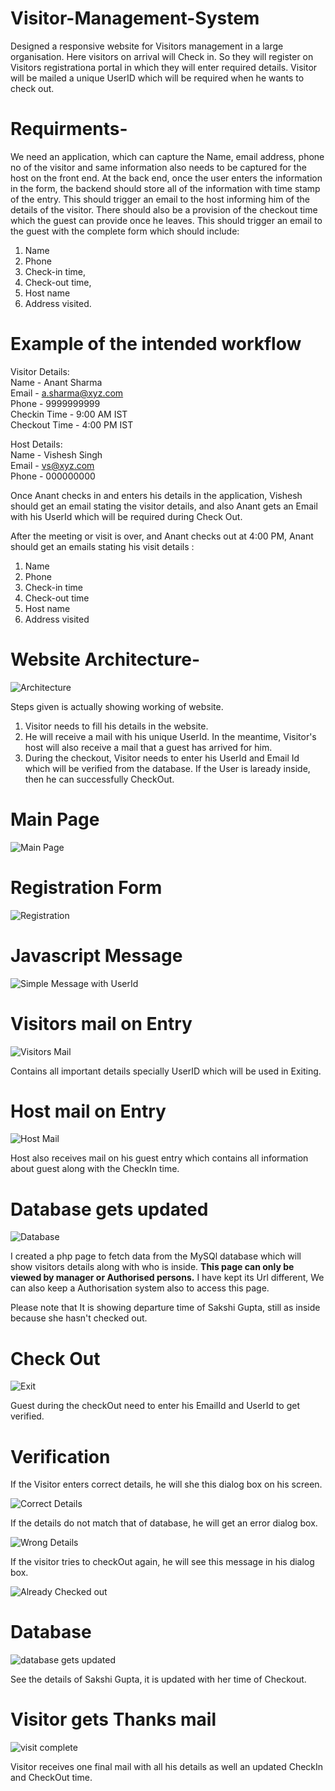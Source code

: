 # Visitor-Management-System

Designed a responsive website for Visitors management in a large organisation. Here visitors on arrival will Check in. So they will register on Visitors registrationa portal in which they will enter required details. Visitor will be mailed a unique UserID which will be required when he wants to check out.


# Requirments-
We need an application, which can capture the Name, email address, phone no of the visitor and
same information also needs to be captured for the host on the front end.
At the back end, once the user enters the information in the form, the backend should store all of
the information with time stamp of the entry.
This should trigger an email to the host informing him of the details of the visitor.
There should also be a provision of the checkout time which the guest can provide once he
leaves. This should trigger an email to the guest with the complete form which should include:
1. Name
2. Phone
3. Check-in time,
4. Check-out time,
5. Host name
6. Address visited.

# Example of the intended workflow

Visitor Details:<br>
Name - Anant Sharma<br>
Email - a.sharma@xyz.com<br>
Phone - 9999999999<br>
Checkin Time - 9:00 AM IST<br>
Checkout Time - 4:00 PM IST<br>


Host Details:<br>
Name - Vishesh Singh<br>
Email - vs@xyz.com<br>
Phone - 000000000<br>


Once Anant checks in and enters his details in the application, Vishesh should get an email stating the visitor details, and also Anant gets an Email with his UserId which will be required during Check Out.

After the meeting or visit is over, and Anant checks out at 4:00 PM, Anant should get an emails
stating his visit details :

1. Name<br>
2. Phone<br>
3. Check-in time<br>
4. Check-out time<br>
5. Host name<br>
6. Address visited<br>


# Website Architecture-

![Architecture](https://i.imgur.com/dsNBuOJ.jpg)

Steps given is actually showing working of website.

1) Visitor needs to fill his details in the website.
2) He will receive a mail with his unique UserId. In the meantime, Visitor's host will also receive a mail that a guest has arrived for him.
3) During the checkout, Visitor needs to enter his UserId and Email Id which will be verified from the database. If the User is laready inside, then he can successfully CheckOut.

# Main Page

![Main Page](https://i.imgur.com/Ae7FNM7.png)

# Registration Form

![Registration](https://i.imgur.com/hL1t22r.png)

# Javascript Message

![Simple Message with UserId](https://i.imgur.com/yue9Mor.png)

# Visitors mail on Entry

![Visitors Mail](https://i.imgur.com/FfVl8ae.png)

Contains all important details specially UserID which will be used in Exiting.

# Host mail on Entry

![Host Mail](https://i.imgur.com/5DtupBw.png)

Host also receives mail on his guest entry which contains all information about guest along with the CheckIn time.

# Database gets updated

![Database](https://i.imgur.com/0dM4z28.png)

I created a php page to fetch data from the MySQl database which will show visitors details along with who is inside. <b> This page can only be viewed by manager or Authorised persons.</b> I have kept its Url different, We can also keep a Authorisation system also to access this page.
  
Please note that It is showing departure time of Sakshi Gupta, still as inside because she hasn't checked out.

# Check Out

![Exit](https://i.imgur.com/6wGbdiJ.png)

Guest during the checkOut need to enter his EmailId and UserId to get verified.

# Verification

If the Visitor enters correct details, he will she this dialog box on his screen.

![Correct Details](https://i.imgur.com/ls11835.png)

If the details do not match that of database, he will get an error dialog box.

![Wrong Details](https://i.imgur.com/U5gTUhI.png)

If the visitor tries to checkOut again, he will see this message in his dialog box.

![Already Checked out](https://i.imgur.com/ssVgJ9Y.png)

# Database

![database gets updated](https://i.imgur.com/vU1HbZ7.png)

See the details of Sakshi Gupta, it is updated with her time of Checkout.

# Visitor gets Thanks mail

![visit complete](https://i.imgur.com/cKL9sGZ.png)

Visitor receives one final mail with all his details as well an updated CheckIn and CheckOut time.



 
